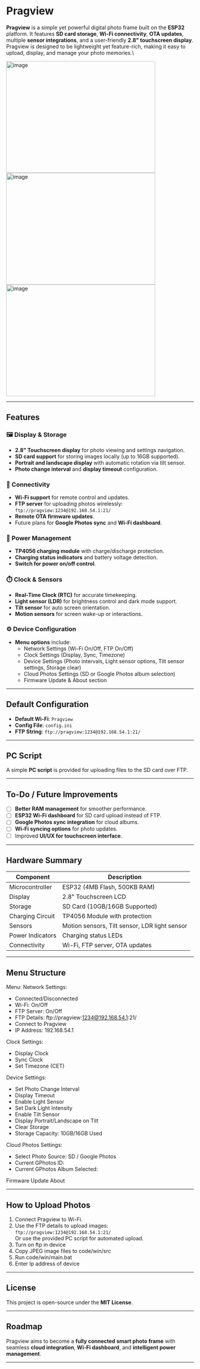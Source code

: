 # Pragview

**Pragview** is a simple yet powerful digital photo frame built on the **ESP32** platform. It features **SD card storage**, **Wi-Fi connectivity**, **OTA updates**, multiple **sensor integrations**, and a user-friendly **2.8" touchscreen display**. Pragview is designed to be lightweight yet feature-rich, making it easy to upload, display, and manage your photo memories.\

<img width="400" height="300" alt="image" src="https://github.com/user-attachments/assets/88753f2f-5d62-491a-8909-2a2479766580" />
<img width="400" height="300" alt="image" src="https://github.com/user-attachments/assets/aaf4d748-9273-4c7e-a051-74a666170ec3" />
<img width="400" height="300" alt="image" src="https://github.com/user-attachments/assets/bfd342b2-f63e-45b1-8d48-1c9346022d0c" />

---

## Features

### 🖼️ Display & Storage
- **2.8" Touchscreen display** for photo viewing and settings navigation.
- **SD card support** for storing images locally (up to 16GB supported).
- **Portrait and landscape display** with automatic rotation via tilt sensor.
- **Photo change interval** and **display timeout** configuration.

### 📡 Connectivity
- **Wi-Fi support** for remote control and updates.
- **FTP server** for uploading photos wirelessly:  
  `ftp://pragview:1234@192.168.54.1:21/`
- **Remote OTA firmware updates**.
- Future plans for **Google Photos sync** and **Wi-Fi dashboard**.

### 🔋 Power Management
- **TP4056 charging module** with charge/discharge protection.
- **Charging status indicators** and battery voltage detection.
- **Switch for power on/off control**.

### ⏱️ Clock & Sensors
- **Real-Time Clock (RTC)** for accurate timekeeping.
- **Light sensor (LDR)** for brightness control and dark mode support.
- **Tilt sensor** for auto screen orientation.
- **Motion sensors** for screen wake-up or interactions.

### ⚙️ Device Configuration
- **Menu options** include:
  - Network Settings (Wi-Fi On/Off, FTP On/Off)
  - Clock Settings (Display, Sync, Timezone)
  - Device Settings (Photo intervals, Light sensor options, Tilt sensor settings, Storage clear)
  - Cloud Photos Settings (SD or Google Photos album selection)
  - Firmware Update & About section  

---

## Default Configuration

- **Default Wi-Fi**: `Pragview`  
- **Config File**: `config.ini`  
- **FTP String**: `ftp://pragview:1234@192.168.54.1:21/`

---

## PC Script

A simple **PC script** is provided for uploading files to the SD card over FTP.  

---

## To-Do / Future Improvements

- [ ] **Better RAM management** for smoother performance.
- [ ] **ESP32 Wi-Fi dashboard** for SD card upload instead of FTP.
- [ ] **Google Photos sync integration** for cloud albums.
- [ ] **Wi-Fi syncing options** for photo updates.
- [ ] Improved **UI/UX for touchscreen interface**.

---

## Hardware Summary

| Component            | Description                                       |
|----------------------|---------------------------------------------------|
| Microcontroller       | ESP32 (4MB Flash, 500KB RAM)                      |
| Display               | 2.8" Touchscreen LCD                              |
| Storage               | SD Card (10GB/16GB Supported)                     |
| Charging Circuit       | TP4056 Module with protection                     |
| Sensors               | Motion sensors, Tilt sensor, LDR light sensor     |
| Power Indicators       | Charging status LEDs                             |
| Connectivity          | Wi-Fi, FTP server, OTA updates                    |

---

## Menu Structure

Menu:
Network Settings:
- Connected/Disconnected
- Wi-Fi: On/Off
- FTP Server: On/Off
- FTP Details: ftp://pragview:1234@192.168.54.1:21/
- Connect to Pragview
- IP Address: 192.168.54.1

Clock Settings:
- Display Clock
- Sync Clock
- Set Timezone (CET)

Device Settings:
- Set Photo Change Interval
- Display Timeout
- Enable Light Sensor
- Set Dark Light Intensity
- Enable Tilt Sensor
- Display Portrait/Landscape on Tilt
- Clear Storage
- Storage Capacity: 10GB/16GB Used

Cloud Photos Settings:
- Select Photo Source: SD / Google Photos
- Current GPhotos ID:
- Current GPhotos Album Selected:

Firmware Update
About

---

## How to Upload Photos

1. Connect Pragview to Wi-Fi.  
2. Use the FTP details to upload images:  
   `ftp://pragview:1234@192.168.54.1:21/`  
Or use the provided PC script for automated upload. 
1. Turn on ftp in device
2. Copy JPEG image files to code/win/src
3. Run code/win/main.bat 
4. Enter Ip address of device 

---

## License

This project is open-source under the **MIT License**.  

---

## Roadmap

Pragview aims to become a **fully connected smart photo frame** with seamless **cloud integration**, **Wi-Fi dashboard**, and **intelligent power management**.

---
